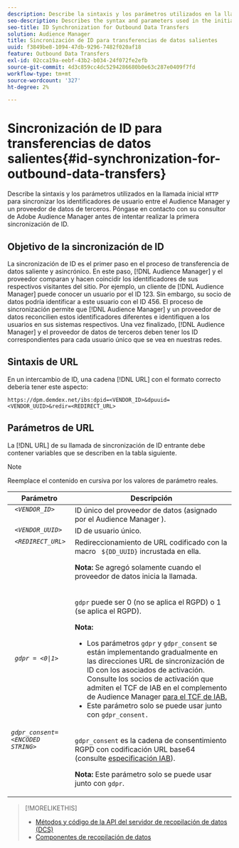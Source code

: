 ```yaml
---
description: Describe la sintaxis y los parámetros utilizados en la llamada HTTP inicial para sincronizar los ID de usuario entre el Audience Manager y un proveedor de datos de terceros. Póngase en contacto con su consultor de Adobe Audience Manager antes de intentar realizar la primera sincronización de ID.
seo-description: Describes the syntax and parameters used in the initial HTTP call to synchronize user IDs between Audience Manager and a third-party data provider. Contact your Adobe Audience Manager consultant before attempting your first ID synchronization.
seo-title: ID Synchronization for Outbound Data Transfers
solution: Audience Manager
title: Sincronización de ID para transferencias de datos salientes
uuid: f3849be8-1094-47db-9296-7482f020af18
feature: Outbound Data Transfers
exl-id: 02cca19a-eebf-43b2-b034-24f072fe2efb
source-git-commit: 4d3c859cc4dc5294286680b0e63c287e0409f7fd
workflow-type: tm+mt
source-wordcount: '327'
ht-degree: 2%

---
```


# Sincronización de ID para transferencias de datos salientes{#id-synchronization-for-outbound-data-transfers}

Describe la sintaxis y los parámetros utilizados en la llamada inicial `HTTP` para sincronizar los identificadores de usuario entre el Audience Manager y un proveedor de datos de terceros. Póngase en contacto con su consultor de Adobe Audience Manager antes de intentar realizar la primera sincronización de ID.

<!-- c_id_sync_out.xml -->

## Objetivo de la sincronización de ID

La sincronización de ID es el primer paso en el proceso de transferencia de datos saliente y asincrónico. En este paso, [!DNL Audience Manager] y el proveedor comparan y hacen coincidir los identificadores de sus respectivos visitantes del sitio. Por ejemplo, un cliente de [!DNL Audience Manager] puede conocer un usuario por el ID 123. Sin embargo, su socio de datos podría identificar a este usuario con el ID 456. El proceso de sincronización permite que [!DNL Audience Manager] y un proveedor de datos reconcilien estos identificadores diferentes e identifiquen a los usuarios en sus sistemas respectivos. Una vez finalizado, [!DNL Audience Manager] y el proveedor de datos de terceros deben tener los ID correspondientes para cada usuario único que se vea en nuestras redes.

## Sintaxis de URL

En un intercambio de ID, una cadena [!DNL URL] con el formato correcto debería tener este aspecto:

```
https://dpm.demdex.net/ibs:dpid=<VENDOR_ID>&dpuuid=<VENDOR_UUID>&redir=<REDIRECT_URL>
```

## Parámetros de URL

La [!DNL URL] de su llamada de sincronización de ID entrante debe contener variables que se describen en la tabla siguiente.

>[!NOTE]
>
>Reemplace el contenido en cursiva por los valores de parámetro reales.

<table id="table_EB9F4246E2A34ABB8ED06EA458EB186F"> 
 <thead> 
  <tr> 
   <th colname="col1" class="entry"> Parámetro </th> 
   <th colname="col2" class="entry"> Descripción </th> 
  </tr> 
 </thead>
 <tbody> 
  <tr valign="top"> 
   <td colname="col1"> <code> <i>&lt;VENDOR_ID&gt;</i> </code> </td> 
   <td colname="col2">ID único del proveedor de datos (asignado por el Audience Manager <span class="keyword"> </span>). </td> 
  </tr> 
  <tr valign="top"> 
   <td colname="col1"> <code> <i>&lt;VENDOR_UUID&gt;</i> </code> </td> 
   <td colname="col2"> ID de usuario único. </td> 
  </tr> 
  <tr valign="top"> 
   <td colname="col1"> <code> <i>&lt;REDIRECT_URL&gt;</i> </code> </td> 
   <td colname="col2">Redireccionamiento de URL codificado con la macro <code> ${DD_UUID}</code> incrustada en ella. <p><b>Nota:</b> Se agregó solamente cuando el proveedor de datos inicia la llamada. </p> </td> 
  </tr> 
    </tr> 
  <tr> 
   <td colname="col1"> <code> <i>gdpr = &lt;0|1&gt;</i> </code> </td> 
   <td colname="col2"> <p><code>gdpr</code> puede ser 0 (no se aplica el RGPD) o 1 (se aplica el RGPD).</p><p><b>Nota:</b> <ul><li>Los parámetros <code>gdpr</code> y <code>gdpr_consent</code> se están implementando gradualmente en las direcciones URL de sincronización de ID con los asociados de activación. Consulte los socios de activación que admiten el TCF de IAB en el complemento de Audience Manager <a href="../../overview/data-security-and-privacy/aam-iab-plugin.md#aam-activation-partners">para el TCF de IAB.</a></li><li>Este parámetro solo se puede usar junto con <code>gdpr_consent.</code></li></ul></p></td>
  </tr> 
    </tr> 
  <tr valign="top"> 
   <td colname="col1"> <code><i>gdpr_consent=&lt;ENCODED STRING&gt;</i> </code> </td> 
   <td colname="col2"><p><code>gdpr_consent</code> es la cadena de consentimiento RGPD con codificación URL base64 (consulte <a href="https://github.com/InteractiveAdvertisingBureau/GDPR-Transparency-and-Consent-Framework/blob/master/URL-based%20Consent%20Passing_%20Framework%20Guidance.md#specifications" format="http" scope="external"> especificación IAB</a>).</p><p><b>Nota:</b> Este parámetro solo se puede usar junto con <code>gdpr</code>.</p> </td> 
  </tr> 
 </tbody> 
</table>

>[!MORELIKETHIS]
>
>* [Métodos y código de la API del servidor de recopilación de datos (DCS)](../../api/dcs-intro/dcs-event-calls/dcs-event-calls.md)
>* [Componentes de recopilación de datos](../../reference/system-components/components-data-collection.md)
